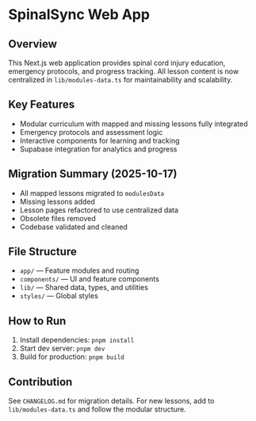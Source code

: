 # SpinalSync Web App

## Overview
This Next.js web application provides spinal cord injury education, emergency protocols, and progress tracking. All lesson content is now centralized in `lib/modules-data.ts` for maintainability and scalability.

## Key Features
- Modular curriculum with mapped and missing lessons fully integrated
- Emergency protocols and assessment logic
- Interactive components for learning and tracking
- Supabase integration for analytics and progress

## Migration Summary (2025-10-17)
- All mapped lessons migrated to `modulesData`
- Missing lessons added
- Lesson pages refactored to use centralized data
- Obsolete files removed
- Codebase validated and cleaned

## File Structure
- `app/` — Feature modules and routing
- `components/` — UI and feature components
- `lib/` — Shared data, types, and utilities
- `styles/` — Global styles

## How to Run
1. Install dependencies: `pnpm install`
2. Start dev server: `pnpm dev`
3. Build for production: `pnpm build`

## Contribution
See `CHANGELOG.md` for migration details. For new lessons, add to `lib/modules-data.ts` and follow the modular structure.

